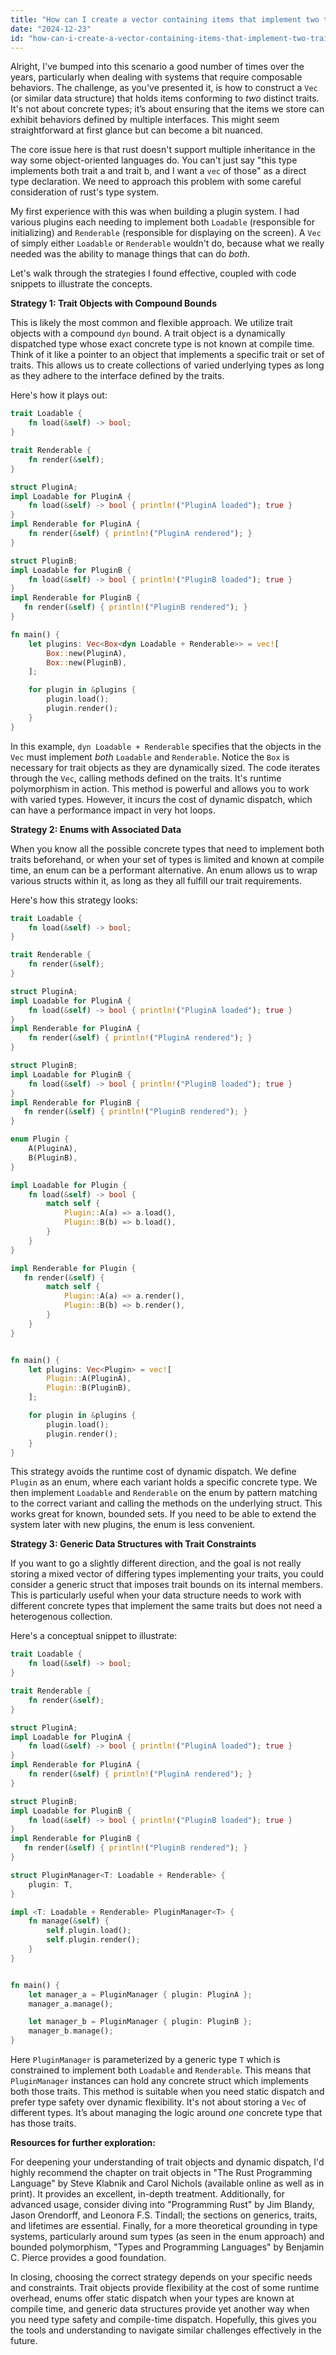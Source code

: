 ```yaml
---
title: "How can I create a vector containing items that implement two traits?"
date: "2024-12-23"
id: "how-can-i-create-a-vector-containing-items-that-implement-two-traits"
---
```


Alright,  I've bumped into this scenario a good number of times over the years, particularly when dealing with systems that require composable behaviors. The challenge, as you've presented it, is how to construct a `Vec` (or similar data structure) that holds items conforming to *two* distinct traits. It's not about concrete types; it’s about ensuring that the items we store can exhibit behaviors defined by multiple interfaces. This might seem straightforward at first glance but can become a bit nuanced.

The core issue here is that rust doesn't support multiple inheritance in the way some object-oriented languages do. You can't just say "this type implements both trait a and trait b, and I want a `vec` of those" as a direct type declaration. We need to approach this problem with some careful consideration of rust's type system.

My first experience with this was when building a plugin system. I had various plugins each needing to implement both `Loadable` (responsible for initializing) and `Renderable` (responsible for displaying on the screen). A `Vec` of simply either `Loadable` or `Renderable` wouldn't do, because what we really needed was the ability to manage things that can do *both*.

Let's walk through the strategies I found effective, coupled with code snippets to illustrate the concepts.

**Strategy 1: Trait Objects with Compound Bounds**

This is likely the most common and flexible approach. We utilize trait objects with a compound `dyn` bound. A trait object is a dynamically dispatched type whose exact concrete type is not known at compile time. Think of it like a pointer to an object that implements a specific trait or set of traits. This allows us to create collections of varied underlying types as long as they adhere to the interface defined by the traits.

Here's how it plays out:

```rust
trait Loadable {
    fn load(&self) -> bool;
}

trait Renderable {
    fn render(&self);
}

struct PluginA;
impl Loadable for PluginA {
    fn load(&self) -> bool { println!("PluginA loaded"); true }
}
impl Renderable for PluginA {
    fn render(&self) { println!("PluginA rendered"); }
}

struct PluginB;
impl Loadable for PluginB {
    fn load(&self) -> bool { println!("PluginB loaded"); true }
}
impl Renderable for PluginB {
   fn render(&self) { println!("PluginB rendered"); }
}

fn main() {
    let plugins: Vec<Box<dyn Loadable + Renderable>> = vec![
        Box::new(PluginA),
        Box::new(PluginB),
    ];

    for plugin in &plugins {
        plugin.load();
        plugin.render();
    }
}
```

In this example, `dyn Loadable + Renderable` specifies that the objects in the `Vec` must implement *both* `Loadable` and `Renderable`. Notice the `Box` is necessary for trait objects as they are dynamically sized. The code iterates through the `Vec`, calling methods defined on the traits. It's runtime polymorphism in action. This method is powerful and allows you to work with varied types. However, it incurs the cost of dynamic dispatch, which can have a performance impact in very hot loops.

**Strategy 2: Enums with Associated Data**

When you know all the possible concrete types that need to implement both traits beforehand, or when your set of types is limited and known at compile time, an enum can be a performant alternative. An enum allows us to wrap various structs within it, as long as they all fulfill our trait requirements.

Here's how this strategy looks:

```rust
trait Loadable {
    fn load(&self) -> bool;
}

trait Renderable {
    fn render(&self);
}

struct PluginA;
impl Loadable for PluginA {
    fn load(&self) -> bool { println!("PluginA loaded"); true }
}
impl Renderable for PluginA {
    fn render(&self) { println!("PluginA rendered"); }
}

struct PluginB;
impl Loadable for PluginB {
    fn load(&self) -> bool { println!("PluginB loaded"); true }
}
impl Renderable for PluginB {
   fn render(&self) { println!("PluginB rendered"); }
}

enum Plugin {
    A(PluginA),
    B(PluginB),
}

impl Loadable for Plugin {
    fn load(&self) -> bool {
        match self {
            Plugin::A(a) => a.load(),
            Plugin::B(b) => b.load(),
        }
    }
}

impl Renderable for Plugin {
   fn render(&self) {
        match self {
            Plugin::A(a) => a.render(),
            Plugin::B(b) => b.render(),
        }
    }
}


fn main() {
    let plugins: Vec<Plugin> = vec![
        Plugin::A(PluginA),
        Plugin::B(PluginB),
    ];

    for plugin in &plugins {
        plugin.load();
        plugin.render();
    }
}
```

This strategy avoids the runtime cost of dynamic dispatch. We define `Plugin` as an enum, where each variant holds a specific concrete type. We then implement `Loadable` and `Renderable` on the enum by pattern matching to the correct variant and calling the methods on the underlying struct. This works great for known, bounded sets. If you need to be able to extend the system later with new plugins, the enum is less convenient.

**Strategy 3: Generic Data Structures with Trait Constraints**

If you want to go a slightly different direction, and the goal is not really storing a mixed vector of differing types implementing your traits, you could consider a generic struct that imposes trait bounds on its internal members. This is particularly useful when your data structure needs to work with different concrete types that implement the same traits but does not need a heterogenous collection.

Here's a conceptual snippet to illustrate:

```rust
trait Loadable {
    fn load(&self) -> bool;
}

trait Renderable {
    fn render(&self);
}

struct PluginA;
impl Loadable for PluginA {
    fn load(&self) -> bool { println!("PluginA loaded"); true }
}
impl Renderable for PluginA {
    fn render(&self) { println!("PluginA rendered"); }
}

struct PluginB;
impl Loadable for PluginB {
    fn load(&self) -> bool { println!("PluginB loaded"); true }
}
impl Renderable for PluginB {
   fn render(&self) { println!("PluginB rendered"); }
}

struct PluginManager<T: Loadable + Renderable> {
    plugin: T,
}

impl <T: Loadable + Renderable> PluginManager<T> {
    fn manage(&self) {
        self.plugin.load();
        self.plugin.render();
    }
}


fn main() {
    let manager_a = PluginManager { plugin: PluginA };
    manager_a.manage();

    let manager_b = PluginManager { plugin: PluginB };
    manager_b.manage();
}
```

Here `PluginManager` is parameterized by a generic type `T` which is constrained to implement both `Loadable` and `Renderable`. This means that `PluginManager` instances can hold any concrete struct which implements both those traits. This method is suitable when you need static dispatch and prefer type safety over dynamic flexibility. It's not about storing a `Vec` of different types. It’s about managing the logic around *one* concrete type that has those traits.

**Resources for further exploration:**

For deepening your understanding of trait objects and dynamic dispatch, I'd highly recommend the chapter on trait objects in "The Rust Programming Language" by Steve Klabnik and Carol Nichols (available online as well as in print). It provides an excellent, in-depth treatment. Additionally, for advanced usage, consider diving into "Programming Rust" by Jim Blandy, Jason Orendorff, and Leonora F.S. Tindall; the sections on generics, traits, and lifetimes are essential. Finally, for a more theoretical grounding in type systems, particularly around sum types (as seen in the enum approach) and bounded polymorphism, "Types and Programming Languages" by Benjamin C. Pierce provides a good foundation.

In closing, choosing the correct strategy depends on your specific needs and constraints. Trait objects provide flexibility at the cost of some runtime overhead, enums offer static dispatch when your types are known at compile time, and generic data structures provide yet another way when you need type safety and compile-time dispatch. Hopefully, this gives you the tools and understanding to navigate similar challenges effectively in the future.
